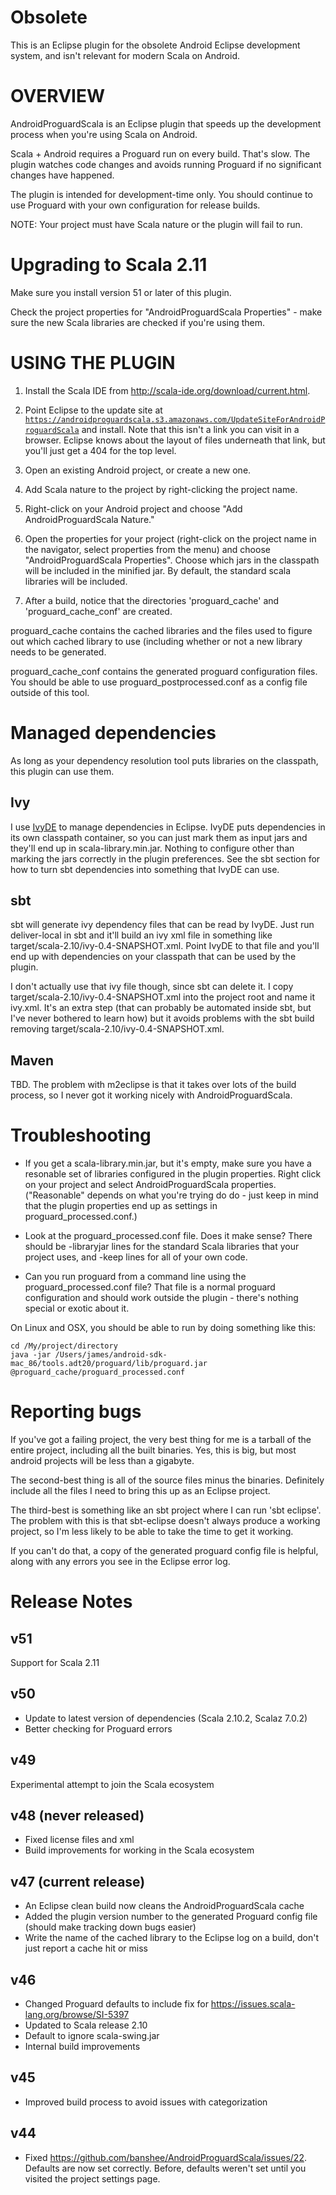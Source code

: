 # Obsolete

This is an Eclipse plugin for the obsolete Android Eclipse development system, and isn't relevant for modern Scala on Android.

# OVERVIEW

AndroidProguardScala is an Eclipse plugin that speeds up the development process when you're using Scala on Android.

Scala + Android requires a Proguard run on every build.  That's slow.  The plugin watches code changes
and avoids running Proguard if no significant changes have happened.

The plugin is intended for development-time only.  You should continue to use Proguard with your own configuration
for release builds.

NOTE:  Your project must have Scala nature or the plugin will fail to run.

# Upgrading to Scala 2.11 

Make sure you install version 51 or later of this plugin.

Check the project properties for "AndroidProguardScala Properties" - make sure the new Scala libraries are checked if you're using them. 

# USING THE PLUGIN

1.  Install the Scala IDE from http://scala-ide.org/download/current.html.

1.  Point Eclipse to the update site at <code>https://androidproguardscala.s3.amazonaws.com/UpdateSiteForAndroidProguardScala</code> and install.
Note that this isn't a link you can visit in a browser.
Eclipse knows about the layout of files underneath that link, but you'll just get a 404 for the top level.

2.  Open an existing Android project, or create a new one.

2.  Add Scala nature to the project by right-clicking the project name.

2.  Right-click on your Android project and choose "Add AndroidProguardScala Nature."

3.  Open the properties for your project (right-click on the project name in the navigator, select properties from the menu)
and choose "AndroidProguardScala Properties".  Choose which jars in the classpath will be included in the minified jar.  By
default, the standard scala libraries will be included.

4.  After a build, notice that the directories 'proguard_cache' and 'proguard_cache_conf' are created.

proguard_cache contains the cached libraries and the files used to figure out which cached library to use (including whether or
not a new library needs to be generated.

proguard_cache_conf contains the generated proguard configuration files.  You should be able to use 
proguard_postprocessed.conf as a config file outside of this tool.

# Managed dependencies

As long as your dependency resolution tool puts libraries on the classpath, this plugin can use them.

## Ivy

I use [IvyDE](http://ant.apache.org/ivy/ivyde/) to manage dependencies in Eclipse.
IvyDE puts dependencies in its own classpath container, so you can just mark them as input jars
and they'll end up in scala-library.min.jar.  Nothing to configure other than marking the jars correctly in the plugin preferences.
See the sbt section for how to turn sbt dependencies into something that IvyDE can use.

## sbt

sbt will generate ivy dependency files that can be read by IvyDE.  Just run deliver-local in sbt and it'll build an ivy xml file in
something like target/scala-2.10/ivy-0.4-SNAPSHOT.xml.  Point IvyDE to that file and you'll end up with dependencies on your
classpath that can be used by the plugin.

I don't actually use that ivy file though, since sbt can delete it.  I copy target/scala-2.10/ivy-0.4-SNAPSHOT.xml into the
project root and name it ivy.xml.  It's an extra step (that can probably be automated inside sbt, but I've never bothered to learn 
how) but it avoids problems with the sbt build removing target/scala-2.10/ivy-0.4-SNAPSHOT.xml.

## Maven

TBD.  The problem with m2eclipse is that it takes over lots of the build process, so I never got it working nicely with
AndroidProguardScala.

# Troubleshooting

* If you get a scala-library.min.jar, but it's empty, make sure you have a resonable set of libraries configured in the 
plugin properties.  Right click on your project and select AndroidProguardScala properties.  ("Reasonable" depends on what you're
trying do do - just keep in mind that the plugin properties end up as settings in proguard_processed.conf.)

* Look at the proguard_processed.conf file.  Does it make sense?  There should be -libraryjar lines for the standard Scala
libraries that your project uses, and -keep lines for all of your own code.

* Can you run proguard from a command line using the proguard_processed.conf file?  That file is a normal proguard configuration
and should work outside the plugin - there's nothing special or exotic about it.

On Linux and OSX, you should be able to run by doing something like this:

```
cd /My/project/directory
java -jar /Users/james/android-sdk-mac_86/tools.adt20/proguard/lib/proguard.jar @proguard_cache/proguard_processed.conf
```

# Reporting bugs

If you've got a failing project, the very best thing for me is a tarball of the entire project,
including all the built binaries.  Yes, this is big, but most android projects will be less than a gigabyte.

The second-best thing is all of the source files minus the binaries.  Definitely include all the files I need to 
bring this up as an Eclipse project.

The third-best is something like an sbt project where I can run 'sbt eclipse'.  The problem with this is that 
sbt-eclipse doesn't always produce a working project, so I'm less likely to be able to take the time to get it working.

If you can't do that, a copy of the generated proguard config file is helpful, along with any errors you see in the 
Eclipse error log.

# Release Notes

## v51

Support for Scala 2.11

## v50

* Update to latest version of dependencies (Scala 2.10.2, Scalaz 7.0.2)
* Better checking for Proguard errors

## v49

Experimental attempt to join the Scala ecosystem

## v48 (never released)

* Fixed license files and xml
* Build improvements for working in the Scala ecosystem

## v47 (current release)

* An Eclipse clean build now cleans the AndroidProguardScala cache
* Added the plugin version number to the generated Proguard config file (should make tracking down bugs easier)
* Write the name of the cached library to the Eclipse log on a build, don't just report a cache hit or miss

## v46

* Changed Proguard defaults to include fix for https://issues.scala-lang.org/browse/SI-5397 
* Updated to Scala release 2.10
* Default to ignore scala-swing.jar
* Internal build improvements

## v45

* Improved build process to avoid issues with categorization

## v44

* Fixed https://github.com/banshee/AndroidProguardScala/issues/22.  Defaults are now set correctly.  Before, defaults weren't set
until you visited the project settings page.
